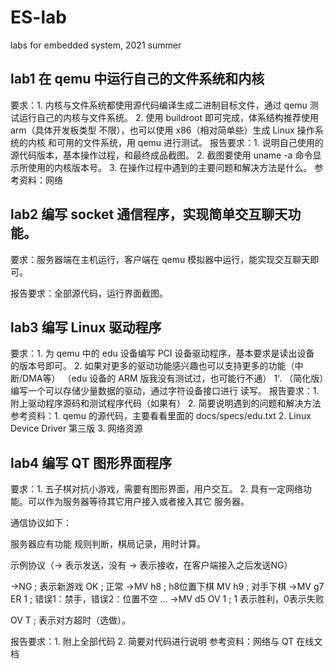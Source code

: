 # ES-lab
labs for embedded system, 2021 summer

## lab1 在 qemu 中运行自己的文件系统和内核
要求：1. 内核与文件系统都使用源代码编译生成二进制目标文件，通过 qemu 
         测试运行自己的内核与文件系统。
      2. 使用 buildroot 即可完成，体系结构推荐使用 arm（具体开发板类型
         不限），也可以使用 x86（相对简单些）生成 Linux 操作系统的内核
         和可用的文件系统，用 qemu 进行测试。
报告要求：1. 说明自己使用的源代码版本，基本操作过程，和最终成品截图。
          2. 截图要使用 uname -a 命令显示所使用的内核版本号。
          3. 在操作过程中遇到的主要问题和解决方法是什么。
参考资料：网络

## lab2 编写 socket 通信程序，实现简单交互聊天功能。
要求：服务器端在主机运行，客户端在 qemu 模拟器中运行，能实现交互聊天即可。

报告要求：全部源代码，运行界面截图。

## lab3 编写 Linux 驱动程序
要求：1. 为 qemu 中的 edu 设备编写 PCI 设备驱动程序，基本要求是读出设备
         的版本号即可。
      2. 如果对更多的驱动功能感兴趣也可以支持更多的功能（中断/DMA等）
         （edu 设备的 ARM 版我没有测试过，也可能行不通）
      1'. （简化版）编写一个可以存储少量数据的驱动，通过字符设备接口进行
         读写。
报告要求：1. 附上驱动程序源码和测试程序代码（如果有）
          2. 简要说明遇到的问题和解决方法
参考资料：1. qemu 的源代码，主要看看里面的 docs/specs/edu.txt
          2. Linux Device Driver 第三版
          3. 网络资源

## lab4 编写 QT 图形界面程序
要求：1. 五子棋对抗小游戏，需要有图形界面，用户交互。
      2. 具有一定网络功能。可以作为服务器等待其它用户接入或者接入其它
         服务器。

通信协议如下：

服务器应有功能
 规则判断，棋局记录，用时计算。

示例协议（-> 表示发送，没有 -> 表示接收，在客户端接入之后发送NG）

->NG    ; 表示新游戏
OK      ; 正常
->MV h8 ; h8位置下棋
MV h9   ; 对手下棋
->MV g7
ER 1    ; 错误1：禁手，错误2：位置不空 ...
->MV d5
OV 1    ; 1 表示胜利，0表示失败

OV T    ; 表示对方超时（选做）。

报告要求：1. 附上全部代码
          2. 简要对代码进行说明
参考资料：网络与 QT 在线文档
